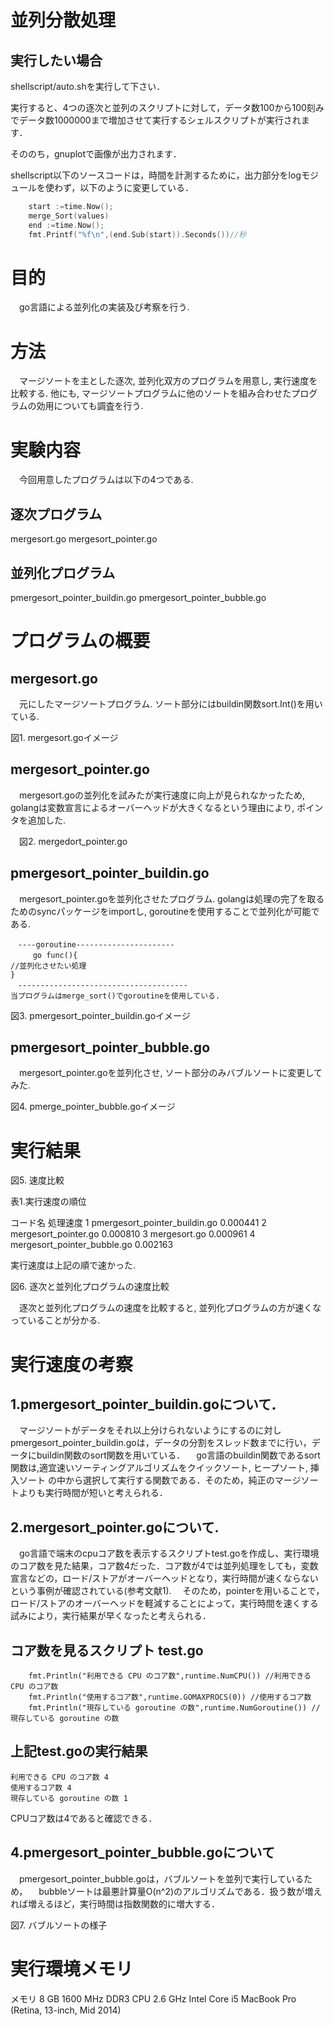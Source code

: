# 並列分散処理
## 実行したい場合
shellscript/auto.shを実行して下さい．


実行すると、4つの逐次と並列のスクリプトに対して，データ数100から100刻みでデータ数1000000まで増加させて実行するシェルスクリプトが実行されます．


そののち，gnuplotで画像が出力されます．


shellscript以下のソースコードは，時間を計測するために，出力部分をlogモジュールを使わず，以下のように変更している．

```go
	start :=time.Now();
	merge_Sort(values)
	end :=time.Now();
	fmt.Printf("%f\n",(end.Sub(start)).Seconds())//秒
```


# 目的
　go言語による並列化の実装及び考察を行う.

# 方法
　マージソートを主とした逐次, 並列化双方のプログラムを用意し, 実行速度を比較する. 他にも, マージソートプログラムに他のソートを組み合わせたプログラムの効用についても調査を行う. 

# 実験内容
　今回用意したプログラムは以下の4つである.

## 逐次プログラム
mergesort.go
mergesort_pointer.go
## 並列化プログラム
pmergesort_pointer_buildin.go
pmergesort_pointer_bubble.go

# プログラムの概要
## mergesort.go
　元にしたマージソートプログラム. ソート部分にはbuildin関数sort.Int()を用いている. 

図1. mergesort.goイメージ
## mergesort_pointer.go
　mergesort.goの並列化を試みたが実行速度に向上が見られなかったため, golangは変数宣言によるオーバーヘッドが大きくなるという理由により, ポインタを追加した. 


　図2. mergedort_pointer.go


## pmergesort_pointer_buildin.go
　mergesort_pointer.goを並列化させたプログラム. golangは処理の完了を取るためのsyncパッケージをimportし, goroutineを使用することで並列化が可能である. 

```
　----goroutine----------------------
　　　go func(){
//並列化させたい処理
}
　--------------------------------------
当プログラムはmerge_sort()でgoroutineを使用している. 
```


図3. pmergesort_pointer_buildin.goイメージ


## pmergesort_pointer_bubble.go
　mergesort_pointer.goを並列化させ, ソート部分のみバブルソートに変更してみた. 


図4. pmerge_pointer_bubble.goイメージ


# 実行結果

図5. 速度比較

表1.実行速度の順位


コード名
処理速度
1
pmergesort_pointer_buildin.go
0.000441
2
mergesort_pointer.go
0.000810
3
mergesort.go
0.000961
4
mergesort_pointer_bubble.go
0.002163

実行速度は上記の順で速かった. 


図6. 逐次と並列化プログラムの速度比較

　逐次と並列化プログラムの速度を比較すると, 並列化プログラムの方が速くなっていることが分かる.










# 実行速度の考察
## 1.pmergesort_pointer_buildin.goについて．
　マージソートがデータをそれ以上分けられないようにするのに対しpmergesort_pointer_buildin.goは，データの分割をスレッド数までに行い，データにbuildin関数のsort関数を用いている．
　go言語のbuildin関数であるsort関数は,適宜速いソーティングアルゴリズムをクイックソート, ヒープソート, 挿入ソート の中から選択して実行する関数である．そのため，純正のマージソートよりも実行時間が短いと考えられる．

## 2.mergesort_pointer.goについて.
　go言語で端末のcpuコア数を表示するスクリプトtest.goを作成し、実行環境のコア数を見た結果，コア数4だった．コア数が4では並列処理をしても，変数宣言などの，ロード/ストアがオーバーヘッドとなり，実行時間が速くならないという事例が確認されている(参考文献1).
　そのため，pointerを用いることで，ロード/ストアのオーバーヘッドを軽減することによって，実行時間を速くする試みにより，実行結果が早くなったと考えられる．

## コア数を見るスクリプト test.go

```
    fmt.Println("利用できる CPU のコア数",runtime.NumCPU()) //利用できる CPU のコア数
    fmt.Println("使用するコア数",runtime.GOMAXPROCS(0)) //使用するコア数
    fmt.Println("現存している goroutine の数",runtime.NumGoroutine()) //現存している goroutine の数
```

## 上記test.goの実行結果

```
利用できる CPU のコア数 4
使用するコア数 4
現存している goroutine の数 1

```
CPUコア数は4であると確認できる．











## 4.pmergesort_pointer_bubble.goについて
　pmergesort_pointer_bubble.goは，バブルソートを並列で実行しているため，
　bubbleソートは最悪計算量O(n^2)のアルゴリズムである．扱う数が増えれば増えるほど，実行時間は指数関数的に増大する．

図7. バブルソートの様子


# 実行環境メモリ 
メモリ 8 GB 1600 MHz DDR3
CPU 2.6 GHz Intel Core i5
MacBook Pro (Retina, 13-inch, Mid 2014)






